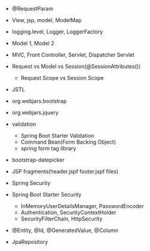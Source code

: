 - @RequestParam
- View, jsp, model, ModelMap
- logging.level, Logger, LoggerFactory
- Model 1, Model 2
- MVC, Front Controller, Servlet, Dispatcher Servlet
- Request vs Model vs Session(@SessionAttributes())
  - Request Scope vs Session Scope
- JSTL

- org.webjars.bootstrap
- org.webjars.jquery

- validation
  - Spring Boot Starter Validation
  - Command Bean(Form Backing Object)
  - spring form tag library

- bootstrap-datepicker

- JSP fragments(header.jspf footer.jspf files)

- Spring Security
- Spring Boot Starter Security
  - InMemoryUserDetailsManager, PasswordEncoder
  - Authentication, SecurityContextHolder
  - SecurityFilterChain, HttpSecurity

- @Entity, @Id, @GeneratedValue, @Column
- JpaRepository